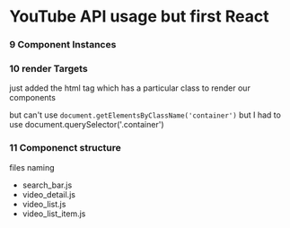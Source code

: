 # YouTube API usage but first React
 
 ### 9 Component Instances

 ### 10 render Targets
 just added the html tag which has a particular class to render our components

 but can't use `document.getElementsByClassName('container')` but I had to use document.querySelector('.container')

 ### 11 Componenct structure
 files naming
  - search_bar.js
  - video_detail.js
  - video_list.js
  - video_list_item.js
